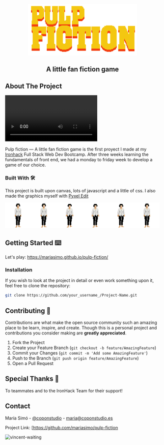 <p style="text-align:center"><img src="screenshots/title.png" alt="Pulp Fiction" style="zoom:35%;" /></p>

<h2 align="center">
  A little fan fiction game 
</h2>



## About The Project

<video src="screenshots/Grabación de pantalla 2019-11-18 a las 0.01.19.mov"></video>

Pulp fiction — A little fan fiction game is the first proyect I made at my [Ironhack](https://www.ironhack.com/) Full Stack Web Dev Bootcamp. After three weeks learning the fundamentals of front end, we had a monday to friday week to develop a game of our choice. 



### Built With  🛠

 This project is built upon canvas, lots of javascript and a little of css. I also made the graphics myself with [Pyxel Edit](https://pyxeledit.com/)

![](screenshots/mia-idle.png?raw=true)



## Getting Started ⌨️

Let's play: https://mariasimo.github.io/pulp-fiction/

### Installation

If you wish to look at the project in detail or even work something upon it, feel free to clone the repository:

```sh
git clone https://github.com/your_username_/Project-Name.git
```


## Contributing 💬

Contributions are what make the open source community such an amazing place to be learn, inspire, and create. Though this is a personal project and contributions you consider making are **greatly appreciated**.

1. Fork the Project
2. Create your Feature Branch (`git checkout -b feature/AmazingFeature`)
3. Commit your Changes (`git commit -m 'Add some AmazingFeature'`)
4. Push to the Branch (`git push origin feature/AmazingFeature`)
5. Open a Pull Request



## Special Thanks 💖

To teammates and to the IronHack Team for their support!



## Contact

María Simó - [@coponstudio](https://instagram.com/coponstudio) - [maria@coponstudio.es](maria@coponstudio.es)

Project Link: [https://github.com/mariasimo/pulp-fiction



![vincent-waiting](/Users/mariasimo/Ironhack/week-3/pulp-fiction/screenshots/vincent-waiting.gif)

